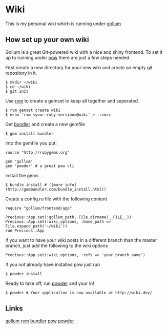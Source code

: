 # Wiki

This is my personal wiki which is running under [gollum](https://github.com/github/gollum)

## How set up your own wiki

Gollum is a great Git-powered wiki with a nice and shiny frontend. To set it up to running under [pow](https://github.com/37signals/pow) there are just a few steps needed.

First create a new directory for your new wiki and create an empty git repository in it.

    $ mkdir ~/wiki
    $ cd ~/wiki
    $ git init

Use [rvm](https://github.com/wayneeseguin/rvm) to create a gemset to keep all together and seperated.

    $ rvm gemset create wiki
    $ echo 'rvm <your-ruby-version>@wiki' > .rvmrc

Get [bundler](https://github.com/carlhuda/bundler) and create a new gemfile

    $ gem install bundler

Into the gemfile you put:

    source "http://rubygems.org"

    gem 'gollum'
    gem 'powder' # a great pow cli

Install the gems

    $ bundle install # ([more info](http://gembundler.com/bundle_install.html))

Create a config.ru file with the following content

    require "gollum/frontend/app"

    Precious::App.set(:gollum_path, File.dirname(__FILE__))
    Precious::App.set(:wiki_options, :base_path => File.expand_path('~/wiki'))
    run Precious::App

If you want to have your wiki posts in a different branch than the master branch, just add the following to the wiki options

    Precious::App.set(:wiki_options, :refs => 'your_branch_name')

If you not already have installed pow just run

    $ powder install

Ready to take off, run [powder](https://github.com/Rodreegez/powder) and your in!

    $ powder # Your application is now available at http://wiki.dev/

## Links

[gollum](https://github.com/github/gollum)
[rvm](https://github.com/wayneeseguin/rvm)
[bundler](https://github.com/carlhuda/bundler)
[pow](https://github.com/37signals/pow)
[powder](https://github.com/Rodreegez/powder)




